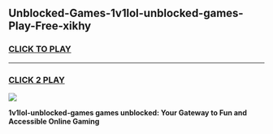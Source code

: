 
## Unblocked-Games-1v1lol-unblocked-games-Play-Free-xikhy
<h3>
<a href="https://premium76.site?title=1v1lol-unblocked-games&ref=20A">CLICK TO PLAY</a></h3>
<hr>

<h3>
<a href="https://premium76.site?title=1v1lol-unblocked-games&ref=20A">CLICK 2 PLAY</a>
  
</h3>

<a href="https://premium76.site?title=1v1lol-unblocked-games&ref=20A"><img src="https://clearcache.store/games.png"></a>


**1v1lol-unblocked-games games unblocked: Your Gateway to Fun and Accessible Online Gaming**
